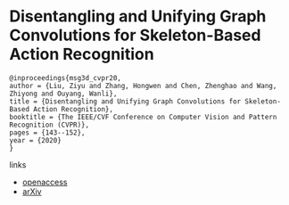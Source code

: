 # Disentangling and Unifying Graph Convolutions for Skeleton-Based Action Recognition

```
@inproceedings{msg3d_cvpr20,
author = {Liu, Ziyu and Zhang, Hongwen and Chen, Zhenghao and Wang, Zhiyong and Ouyang, Wanli},
title = {Disentangling and Unifying Graph Convolutions for Skeleton-Based Action Recognition},
booktitle = {The IEEE/CVF Conference on Computer Vision and Pattern Recognition (CVPR)},
pages = {143--152},
year = {2020}
}
```

links
- [openaccess](http://openaccess.thecvf.com/content_CVPR_2020/html/Liu_Disentangling_and_Unifying_Graph_Convolutions_for_Skeleton-Based_Action_Recognition_CVPR_2020_paper.html)
- [arXiv](https://arxiv.org/abs/2003.14111)